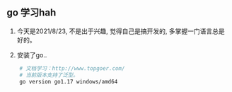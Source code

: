 ## go 学习hah

1. 今天是2021/8/23, 不是出于兴趣, 觉得自己是搞开发的, 多掌握一门语言总是好的。

2. 安装了go.. 
```bash
    # 文档学习：http://www.topgoer.com/
    # 当前版本支持了泛型。
    go version go1.17 windows/amd64
```

